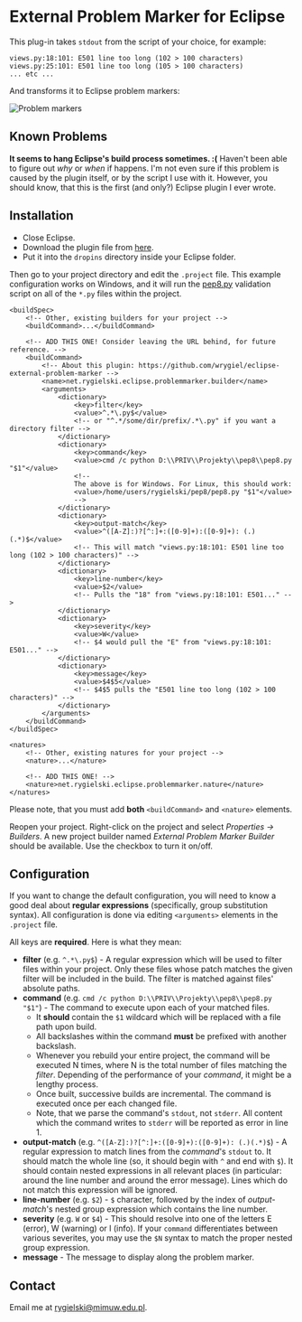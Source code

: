 External Problem Marker for Eclipse
===================================

This plug-in takes `stdout` from the script of your choice, for example:

	views.py:18:101: E501 line too long (102 > 100 characters)
	views.py:25:101: E501 line too long (105 > 100 characters)
	... etc ...

And transforms it to Eclipse problem markers:

![Problem markers](http://i.imgur.com/lJqAr.png)


Known Problems
--------------

**It seems to hang Eclipse's build process sometimes. :(** Haven't been able to figure out
*why* or *when* if happens. I'm not even sure if this problem is caused by the
plugin itself, or by the script I use with it. However, you should know, that this is
the first (and only?) Eclipse plugin I ever wrote.


Installation
------------

* Close Eclipse.
* Download the plugin file from
  [here](https://sourceforge.net/projects/eclipse-epm/files/).
* Put it into the `dropins` directory inside your Eclipse folder.

Then go to your project directory and edit the `.project` file.
This example configuration works on Windows, and it will run the
[pep8.py](https://pypi.python.org/pypi/pep8) validation script on all of the
`*.py` files within the project.

	<buildSpec>
		<!-- Other, existing builders for your project -->
		<buildCommand>...</buildCommand>

		<!-- ADD THIS ONE! Consider leaving the URL behind, for future reference. -->
		<buildCommand>
			<!-- About this plugin: https://github.com/wrygiel/eclipse-external-problem-marker -->
			<name>net.rygielski.eclipse.problemmarker.builder</name>
			<arguments>
				<dictionary>
					<key>filter</key>
					<value>^.*\.py$</value>
					<!-- or "^.*/some/dir/prefix/.*\.py" if you want a directory filter -->
				</dictionary>
				<dictionary>
					<key>command</key>
					<value>cmd /c python D:\\PRIV\\Projekty\\pep8\\pep8.py "$1"</value>
					<!--
					The above is for Windows. For Linux, this should work:
					<value>/home/users/rygielski/pep8/pep8.py "$1"</value>
					-->
				</dictionary>
				<dictionary>
					<key>output-match</key>
					<value>^([A-Z]:)?[^:]+:([0-9]+):([0-9]+): (.)(.*)$</value>
					<!-- This will match "views.py:18:101: E501 line too long (102 > 100 characters)" -->
				</dictionary>
				<dictionary>
					<key>line-number</key>
					<value>$2</value>
					<!-- Pulls the "18" from "views.py:18:101: E501..." -->
				</dictionary>
				<dictionary>
					<key>severity</key>
					<value>W</value>
					<!-- $4 would pull the "E" from "views.py:18:101: E501..." -->
				</dictionary>
				<dictionary>
					<key>message</key>
					<value>$4$5</value>
					<!-- $4$5 pulls the "E501 line too long (102 > 100 characters)" -->
				</dictionary>
			</arguments>
		</buildCommand>
	</buildSpec>

	<natures>
		<!-- Other, existing natures for your project -->
		<nature>...</nature>

		<!-- ADD THIS ONE! -->
		<nature>net.rygielski.eclipse.problemmarker.nature</nature>
	</natures>

Please note, that you must add **both** `<buildCommand>` and `<nature>` elements.

Reopen your project. Right-click on the project and select *Properties -> Builders*.
A new project builder named *External Problem Marker Builder* should be available.
Use the checkbox to turn it on/off.


Configuration
-------------

If you want to change the default configuration, you will need to know a good deal
about **regular expressions** (specifically, group substitution syntax).
All configuration is done via editing `<arguments>` elements in the `.project` file.

All keys are **required**. Here is what they mean:

  * **filter** (e.g. `^.*\.py$`) - A regular expression which will be used to filter
    files within your project. Only these files whose patch matches the given filter
    will be included in the build. The filter is matched against files' absolute
    paths.
  * **command** (e.g. `cmd /c python D:\\PRIV\\Projekty\\pep8\\pep8.py "$1"`) -
    The command to execute upon each of your matched files.
    * It **should** contain the `$1` wildcard which will be replaced with a
      file path upon build.
    * All backslashes within the command **must** be prefixed with another backslash.
    * Whenever you rebuild your entire project, the command will be executed N times,
      where N is the total number of files matching the *filter*. Depending of the
      performance of your *command*, it might be a lengthy process.
    * Once built, successive builds are incremental. The command is executed once
      per each changed file.
    * Note, that we parse the command's `stdout`, not `stderr`. All content which the
      command writes to `stderr` will be reported as error in line 1.
  * **output-match** (e.g. `^([A-Z]:)?[^:]+:([0-9]+):([0-9]+): (.)(.*)$`) -
    A regular expression to match lines from the *command*'s `stdout` to. It should
    match the whole line (so, it should begin with `^` and end with `$`). It should
    contain nested expressions in all relevant places (in particular: around the
    line number and around the error message). Lines which do not match this
    expression will be ignored.
  * **line-number** (e.g. `$2`) - `$` character, followed by the index of *output-match*'s
  nested group expression which contains the line number.
  * **severity** (e.g. `W` or `$4`) - This should resolve into one of the letters
    E (error), W (warning) or I (info). If your `command` differentiates between
    various severites, you may use the `$N` syntax to match the proper nested group
    expression.
  * **message** - The message to display along the problem marker.


Contact
-------

Email me at rygielski@mimuw.edu.pl.
